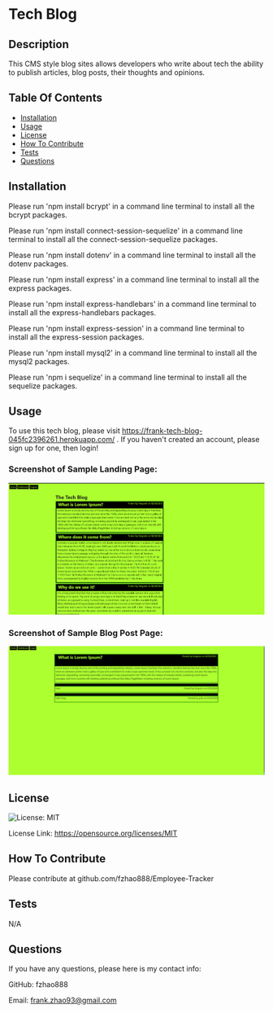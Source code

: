 # Tech Blog

## Description

This CMS style blog sites allows developers who write about tech the ability to publish articles, blog posts, their thoughts and opinions.

## Table Of Contents

- [Installation](#installation)
- [Usage](#usage)
- [License](#license)
- [How To Contribute](#how-to-contribute)
- [Tests](#tests)
- [Questions](#questions)

## Installation

Please run 'npm install bcrypt' in a command line terminal to install all the bcrypt packages. 

Please run 'npm install connect-session-sequelize' in a command line terminal to install all the connect-session-sequelize packages. 

Please run 'npm install dotenv' in a command line terminal to install all the dotenv packages. 

Please run 'npm install express' in a command line terminal to install all the express packages. 


Please run 'npm install express-handlebars' in a command line terminal to install all the express-handlebars packages. 

Please run 'npm install express-session' in a command line terminal to install all the express-session packages. 


Please run 'npm install mysql2' in a command line terminal to install all the mysql2 packages. 

Please run 'npm i sequelize' in a command line terminal to install all the sequelize packages. 


## Usage

To use this tech blog, please visit  https://frank-tech-blog-045fc2396261.herokuapp.com/ .  If you haven't created an account, please sign up for one, then login!

### Screenshot of Sample Landing Page:

![screenshot of sample landing page](public/images/landingpage.png)

### Screenshot of Sample Blog Post Page: 
![screenshot of sample blog post page](public/images/blogpost.png)

## License

![License: MIT](https://img.shields.io/badge/License-MIT-yellow.svg)

License Link: https://opensource.org/licenses/MIT

## How To Contribute

Please contribute at github.com/fzhao888/Employee-Tracker

## Tests

N/A

## Questions

If you have any questions, please here is my contact info:

GitHub: fzhao888

Email: frank.zhao93@gmail.com
